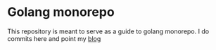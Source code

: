 # Golang monorepo
This repository is meant to serve as a guide to golang monorepo. 
I do commits here and point my [blog](https://medium.com/goc0de/how-to-golang-monorepo-4f62320a01fd)